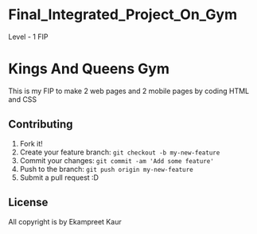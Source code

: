 # Final_Integrated_Project_On_Gym
Level - 1 FIP

# Kings And Queens Gym

This is my FIP to make 2 web pages and 2 mobile pages by coding HTML and CSS

## Contributing

1. Fork it!
2. Create your feature branch: `git checkout -b my-new-feature`
3. Commit your changes: `git commit -am 'Add some feature'`
4. Push to the branch: `git push origin my-new-feature`
5. Submit a pull request :D


## License

All copyright is by Ekampreet Kaur

